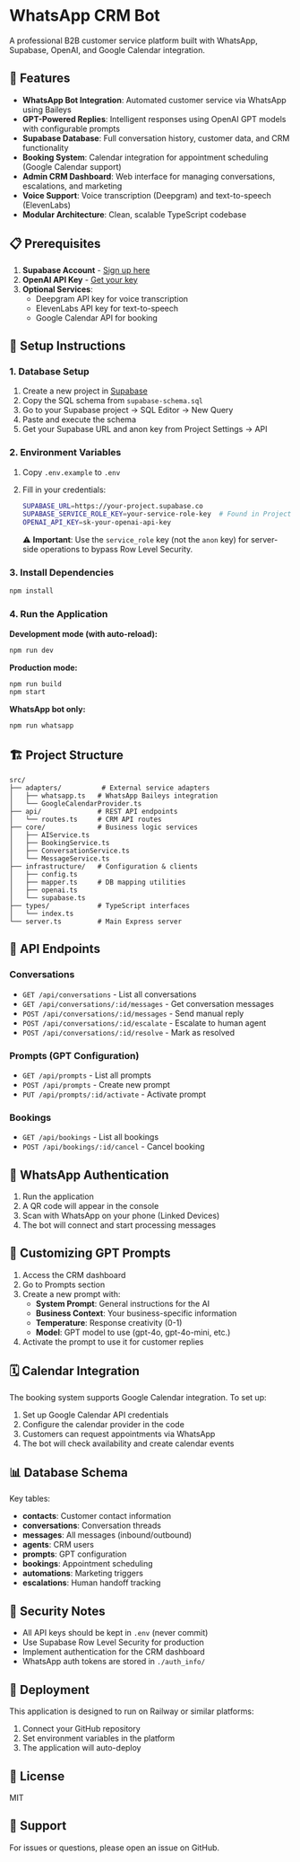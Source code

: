# WhatsApp CRM Bot

A professional B2B customer service platform built with WhatsApp, Supabase, OpenAI, and Google Calendar integration.

## 🎯 Features

- **WhatsApp Bot Integration**: Automated customer service via WhatsApp using Baileys
- **GPT-Powered Replies**: Intelligent responses using OpenAI GPT models with configurable prompts
- **Supabase Database**: Full conversation history, customer data, and CRM functionality
- **Booking System**: Calendar integration for appointment scheduling (Google Calendar support)
- **Admin CRM Dashboard**: Web interface for managing conversations, escalations, and marketing
- **Voice Support**: Voice transcription (Deepgram) and text-to-speech (ElevenLabs)
- **Modular Architecture**: Clean, scalable TypeScript codebase

## 📋 Prerequisites

1. **Supabase Account** - [Sign up here](https://supabase.com)
2. **OpenAI API Key** - [Get your key](https://platform.openai.com/api-keys)
3. **Optional Services**:
   - Deepgram API key for voice transcription
   - ElevenLabs API key for text-to-speech
   - Google Calendar API for booking

## 🚀 Setup Instructions

### 1. Database Setup

1. Create a new project in [Supabase](https://supabase.com/dashboard)
2. Copy the SQL schema from `supabase-schema.sql`
3. Go to your Supabase project → SQL Editor → New Query
4. Paste and execute the schema
5. Get your Supabase URL and anon key from Project Settings → API

### 2. Environment Variables

1. Copy `.env.example` to `.env`
2. Fill in your credentials:
   ```bash
   SUPABASE_URL=https://your-project.supabase.co
   SUPABASE_SERVICE_ROLE_KEY=your-service-role-key  # Found in Project Settings → API → service_role key
   OPENAI_API_KEY=sk-your-openai-api-key
   ```

   ⚠️ **Important**: Use the `service_role` key (not the `anon` key) for server-side operations to bypass Row Level Security.

### 3. Install Dependencies

```bash
npm install
```

### 4. Run the Application

**Development mode (with auto-reload):**
```bash
npm run dev
```

**Production mode:**
```bash
npm run build
npm start
```

**WhatsApp bot only:**
```bash
npm run whatsapp
```

## 🏗️ Project Structure

```
src/
├── adapters/          # External service adapters
│   ├── whatsapp.ts   # WhatsApp Baileys integration
│   └── GoogleCalendarProvider.ts
├── api/              # REST API endpoints
│   └── routes.ts     # CRM API routes
├── core/             # Business logic services
│   ├── AIService.ts
│   ├── BookingService.ts
│   ├── ConversationService.ts
│   └── MessageService.ts
├── infrastructure/   # Configuration & clients
│   ├── config.ts
│   ├── mapper.ts     # DB mapping utilities
│   ├── openai.ts
│   └── supabase.ts
├── types/            # TypeScript interfaces
│   └── index.ts
└── server.ts         # Main Express server
```

## 🔧 API Endpoints

### Conversations
- `GET /api/conversations` - List all conversations
- `GET /api/conversations/:id/messages` - Get conversation messages
- `POST /api/conversations/:id/messages` - Send manual reply
- `POST /api/conversations/:id/escalate` - Escalate to human agent
- `POST /api/conversations/:id/resolve` - Mark as resolved

### Prompts (GPT Configuration)
- `GET /api/prompts` - List all prompts
- `POST /api/prompts` - Create new prompt
- `PUT /api/prompts/:id/activate` - Activate prompt

### Bookings
- `GET /api/bookings` - List all bookings
- `POST /api/bookings/:id/cancel` - Cancel booking

## 📱 WhatsApp Authentication

1. Run the application
2. A QR code will appear in the console
3. Scan with WhatsApp on your phone (Linked Devices)
4. The bot will connect and start processing messages

## 🎨 Customizing GPT Prompts

1. Access the CRM dashboard
2. Go to Prompts section
3. Create a new prompt with:
   - **System Prompt**: General instructions for the AI
   - **Business Context**: Your business-specific information
   - **Temperature**: Response creativity (0-1)
   - **Model**: GPT model to use (gpt-4o, gpt-4o-mini, etc.)
4. Activate the prompt to use it for customer replies

## 🗓️ Calendar Integration

The booking system supports Google Calendar integration. To set up:

1. Set up Google Calendar API credentials
2. Configure the calendar provider in the code
3. Customers can request appointments via WhatsApp
4. The bot will check availability and create calendar events

## 📊 Database Schema

Key tables:
- **contacts**: Customer contact information
- **conversations**: Conversation threads
- **messages**: All messages (inbound/outbound)
- **agents**: CRM users
- **prompts**: GPT configuration
- **bookings**: Appointment scheduling
- **automations**: Marketing triggers
- **escalations**: Human handoff tracking

## 🔐 Security Notes

- All API keys should be kept in `.env` (never commit)
- Use Supabase Row Level Security for production
- Implement authentication for the CRM dashboard
- WhatsApp auth tokens are stored in `./auth_info/`

## 🚀 Deployment

This application is designed to run on Railway or similar platforms:

1. Connect your GitHub repository
2. Set environment variables in the platform
3. The application will auto-deploy

## 📝 License

MIT

## 🤝 Support

For issues or questions, please open an issue on GitHub.
